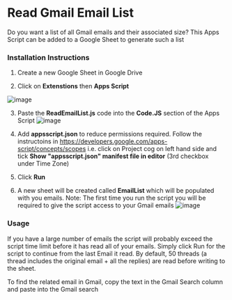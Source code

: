 # Read Gmail Email List

Do you want a list of all Gmail emails and their associated size? This Apps Script can be added to a Google Sheet to generate such a list


### Installation Instructions
1. Create a new Google Sheet in Google Drive
   
2. Click on **Extenstions** then **Apps Script**

![image](https://github.com/user-attachments/assets/3a2d6b9b-e0d0-441d-b630-5d9c6a329d63)

3. Paste the **ReadEmailList.js** code into the **Code.JS** section of the Apps Script
![image](https://github.com/user-attachments/assets/aea89069-8964-472d-a11d-12b690900e58)

4. Add **appsscript.json** to reduce permissions required. Follow the instructoins in https://developers.google.com/apps-script/concepts/scopes
i.e. click on Project cog on left hand side and tick **Show "appsscript.json" manifest file in editor** (3rd checkbox under Time Zone)
   
5. Click **Run**

6. A new sheet will be created called **EmailList** which will be populated with you emails.
Note: The first time you run the script you will be required to give the script access to your Gmail emails
![image](https://github.com/user-attachments/assets/04fcdade-38b6-4405-9a47-388fcdc84137)


### Usage
If you have a large number of emails the script will probably exceed the script time limit before it has read all of your emails.
Simply click Run for the script to continue from the last Email it read.
By default, 50 threads (a thread includes the original email + all the replies) are read before writing to the sheet.

To find the related email in Gmail, copy the text in the Gmail Search column and paste into the Gmail search

 
